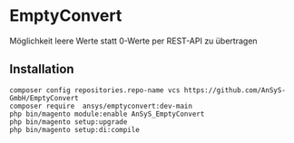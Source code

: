 # EmptyConvert
Möglichkeit leere Werte statt 0-Werte per REST-API zu übertragen

## Installation
```
composer config repositories.repo-name vcs https://github.com/AnSyS-GmbH/EmptyConvert
composer require  ansys/emptyconvert:dev-main
php bin/magento module:enable AnSyS_EmptyConvert
php bin/magento setup:upgrade
php bin/magento setup:di:compile
```
